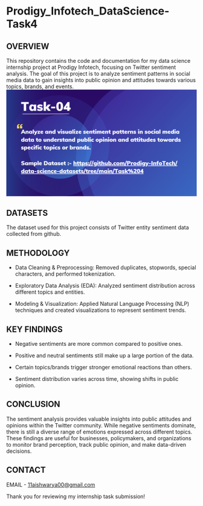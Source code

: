 # Prodigy_Infotech_DataScience-Task4
## OVERVIEW
This repository contains the code and documentation for my data science internship project at Prodigy Infotech, focusing on Twitter sentiment analysis. The goal of this project is to analyze sentiment patterns in social media data to gain insights into public opinion and attitudes towards various topics, brands, and events.
![Alt Task](ds_t4.png)

## DATASETS
The dataset used for this project consists of Twitter entity sentiment data collected from github.

## METHODOLOGY
- Data Cleaning & Preprocessing: Removed duplicates, stopwords, special characters, and performed tokenization.

- Exploratory Data Analysis (EDA): Analyzed sentiment distribution across different topics and entities.

- Modeling & Visualization: Applied Natural Language Processing (NLP) techniques and created visualizations to represent sentiment trends.

## KEY FINDINGS
- Negative sentiments are more common compared to positive ones.

- Positive and neutral sentiments still make up a large portion of the data.

- Certain topics/brands trigger stronger emotional reactions than others.

- Sentiment distribution varies across time, showing shifts in public opinion.

## CONCLUSION
The sentiment analysis provides valuable insights into public attitudes and opinions within the Twitter community. While negative sentiments dominate, there is still a diverse range of emotions expressed across different topics. These findings are useful for businesses, policymakers, and organizations to monitor brand perception, track public opinion, and make data-driven decisions.

## CONTACT
EMAIL - 11aishwarya00@gmail.com

Thank you for reviewing my internship task submission!

